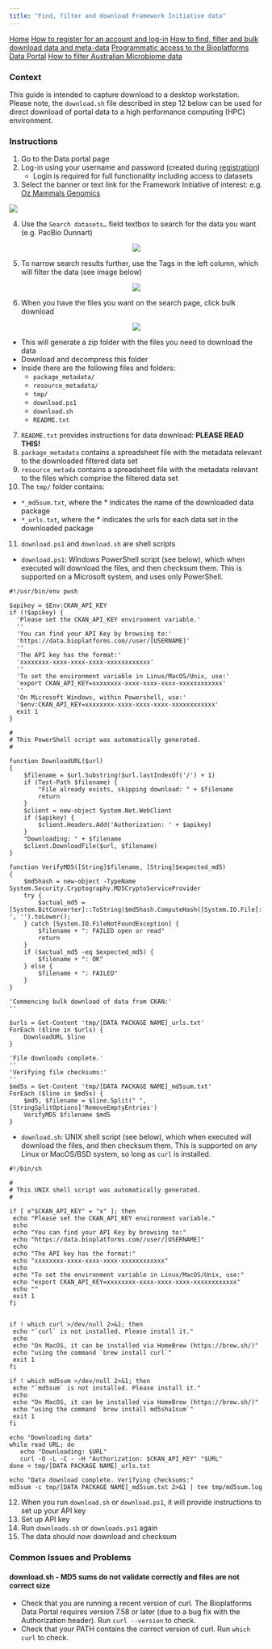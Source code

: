 ```yaml
---
title: "Find, filter and download Framework Initiative data"
---
```


<style type="text/css">
.main-container {
  max-width: 1500px;
}
</style>

<html>

<div class="sidenav">
  <a href="index.html">Home</a>
  <a href="registration_login.html">How to register for an account and log-in</a>
  <a href="find_filter_download.html">How to find, filter and bulk download data and meta-data</a>
  <a href="programmatic_access.html">Programmatic access to the Bioplatforms Data Portal</a>
  <a href="metadata_filter_ausmicrobiome.html">How to filter Australian Microbiome data</a>
</div>

</html>

### Context

This guide is intended to capture download to a desktop workstation. Please note, the `download.sh` file described in step 12 below can be used for direct download of portal data to a high performance computing (HPC) environment.

### Instructions

1. Go to the Data portal page
2. Log-in using your username and password (created during [registration](registration_login.md))
     - Login is required for full functionality including access to datasets
3. Select the banner or text link for the Framework Initiative of interest: e.g. [Oz Mammals Genomics](https://ozmammalsgenomics.com/)

![](images/omg_banner.png)

4. Use the `Search datasets…` field  textbox to search for the data you want (e.g. PacBio Dunnart)

<p align="center">
<img src="images/omg_search.png">
</p>

5. To narrow search results further, use the Tags in the left column, which will filter the data (see image below)

<p align="center">
<img src="images/omg_tags.png">
</p>
     
6. When you have the files you want on the search page, click bulk download

<p align="center">
<img src="images/omg_download.png">
</p>
     
   - This will generate a zip folder with the files you need to download the data
   - Download and decompress this folder
   - Inside there are the following files and folders:
       - `package_metadata/`
       - `resource_metadata/`
       - `tmp/`
       - `download.ps1`
       - `download.sh`
       - `README.txt`

7. `README.txt` provides instructions for data download: **PLEASE READ THIS!**
8. `package_metadata` contains a spreadsheet file with the metadata relevant to the downloaded filtered data set
9. `resource_metada` contains a spreadsheet file with the metadata relevant to the files which comprise the filtered data set
10. The `tmp/` folder contains:

- `*_md5sum.txt`, where the * indicates the name of the downloaded data package
- `*_urls.txt`, where the * indicates the urls for each data set in the downloaded package

11. `download.ps1` and `download.sh` are shell scripts 
   
- `download.ps1`: Windows PowerShell script (see below), which when executed will download the files, and then checksum them. This is supported on a Microsoft system, and uses only PowerShell.

```
#!/usr/bin/env pwsh

$apikey = $Env:CKAN_API_KEY
if (!$apikey) {
  'Please set the CKAN_API_KEY environment variable.'
  ''
  'You can find your API Key by browsing to:'
  'https://data.bioplatforms.com//user/[USERNAME]'
  ''
  'The API key has the format:'
  'xxxxxxxx-xxxx-xxxx-xxxx-xxxxxxxxxxxx'
  ''
  'To set the environment variable in Linux/MacOS/Unix, use:'
  'export CKAN_API_KEY=xxxxxxxx-xxxx-xxxx-xxxx-xxxxxxxxxxxx'
  ''
  'On Microsoft Windows, within Powershell, use:'
  '$env:CKAN_API_KEY=xxxxxxxx-xxxx-xxxx-xxxx-xxxxxxxxxxxx'
  exit 1
}

#
# This PowerShell script was automatically generated.
#

function DownloadURL($url)
{
    $filename = $url.Substring($url.lastIndexOf('/') + 1)
    if (Test-Path $filename) {
        "File already exists, skipping download: " + $filename
        return
    }
    $client = new-object System.Net.WebClient
    if ($apikey) {
        $client.Headers.Add('Authorization: ' + $apikey)
    }
    "Downloading: " + $filename
    $client.DownloadFile($url, $filename)
}

function VerifyMD5([String]$filename, [String]$expected_md5)
{
    $md5hash = new-object -TypeName System.Security.Cryptography.MD5CryptoServiceProvider
    try {
        $actual_md5 = [System.BitConverter]::ToString($md5hash.ComputeHash([System.IO.File]::ReadAllBytes($filename))).Replace('-', '').toLower();
    } catch [System.IO.FileNotFoundException] {
        $filename + ": FAILED open or read"
        return
    }
    if ($actual_md5 -eq $expected_md5) {
        $filename + ": OK"
    } else {
        $filename + ": FAILED"
    }
}

'Commencing bulk download of data from CKAN:'
''

$urls = Get-Content 'tmp/[DATA PACKAGE NAME]_urls.txt'
ForEach ($line in $urls) {
    DownloadURL $line
}

'File downloads complete.'
''
'Verifying file checksums:'
''
$md5s = Get-Content 'tmp/[DATA PACKAGE NAME]_md5sum.txt'
ForEach ($line in $md5s) {
    $md5, $filename = $line.Split(" ",[StringSplitOptions]'RemoveEmptyEntries')
    VerifyMD5 $filename $md5
}
```

   - `download.sh`: UNIX shell script (see below), which when executed will download the files, and then checksum them. This is supported on any Linux or MacOS/BSD system, so long as `curl` is installed.
 
 ```
#!/bin/sh

#
# This UNIX shell script was automatically generated.
#

if [ x"$CKAN_API_KEY" = "x" ]; then
  echo "Please set the CKAN_API_KEY environment variable."
  echo
  echo "You can find your API Key by browsing to:"
  echo "https://data.bioplatforms.com//user/[USERNAME]"
  echo
  echo "The API key has the format:"
  echo "xxxxxxxx-xxxx-xxxx-xxxx-xxxxxxxxxxxx"
  echo
  echo "To set the environment variable in Linux/MacOS/Unix, use:"
  echo "export CKAN_API_KEY=xxxxxxxx-xxxx-xxxx-xxxx-xxxxxxxxxxxx"
  echo ""
  exit 1
fi


if ! which curl >/dev/null 2>&1; then
  echo "`curl` is not installed. Please install it."
  echo
  echo "On MacOS, it can be installed via HomeBrew (https://brew.sh/)"
  echo "using the command `brew install curl`"
  exit 1
fi

if ! which md5sum >/dev/null 2>&1; then
  echo "`md5sum` is not installed. Please install it."
  echo
  echo "On MacOS, it can be installed via HomeBrew (https://brew.sh/)"
  echo "using the command `brew install md5sha1sum`"
  exit 1
fi

echo "Downloading data"
while read URL; do
    echo "Downloading: $URL"
    curl -O -L -C - -H "Authorization: $CKAN_API_KEY" "$URL"
done < tmp/[DATA PACKAGE NAME]_urls.txt

echo "Data download complete. Verifying checksums:"
md5sum -c tmp/[DATA PACKAGE NAME]_md5sum.txt 2>&1 | tee tmp/md5sum.log
```

12. When you run `download.sh` or `download.ps1`, it will provide instructions to set up your API key
13. Set up API key
14. Run `downloads.sh` or `downloads.ps1` again
15. The data should now download and checksum

### Common Issues and Problems

#### download.sh - MD5 sums do not validate correctly and files are not correct size

* Check that you are running a recent version of curl.   The Bioplatforms Data Portal requires version 7.58 or later
  (due to a bug fix with the Authorization header).  Run `curl --version` to check.
* Check that your PATH contains the correct version of curl.  Run `which curl` to check.
